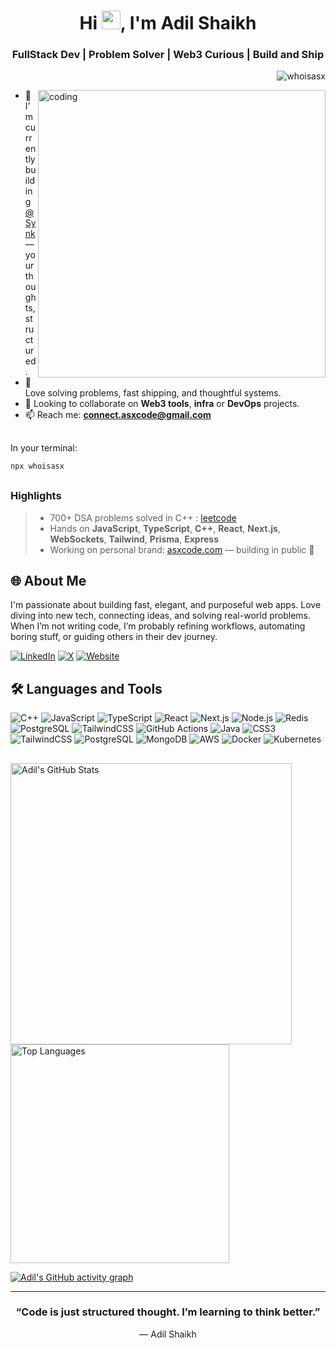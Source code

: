 <h1 align="center">Hi <img src="https://raw.githubusercontent.com/MartinHeinz/MartinHeinz/master/wave.gif" width="30px">, I'm Adil Shaikh</h1>
<h3 align="center">FullStack Dev | Problem Solver | Web3 Curious | Build and Ship</h3>

<p align="right"> 
  <img src="https://komarev.com/ghpvc/?username=whoisasx&label=Profile%20views&color=d4b3df&style=flat-square" alt="whoisasx" /> 
</p>
<img align="right" alt="coding" height="460px" src="https://raw.githubusercontent.com/whoisasx/whoisasx/main/coding.gif" />

- 🚀 I’m currently building [@Synk](https://asxcode.com/) — your thoughts, structured.
- 🧠 Love solving problems, fast shipping, and thoughtful systems.
- 🤝 Looking to collaborate on **Web3 tools**, **infra** or **DevOps** projects.
- 📫 Reach me: **connect.asxcode@gmail.com**

##
In your terminal:
```bash
npx whoisasx
```

##
### Highlights

> - 700+ DSA problems solved in C++ : [leetcode](https://leetcode.com/u/adilshaikh4064/)
> - Hands on **JavaScript**, **TypeScript**, **C++**, **React**, **Next.js**, **WebSockets**, **Tailwind**, **Prisma**, **Express**
> - Working on personal brand: [asxcode.com](https://asxcode.com) — building in public 🚢

<h2 align="left">🌐 About Me </h2>

I'm passionate about building fast, elegant, and purposeful web apps. Love diving into new tech, connecting ideas, and solving real-world problems. When I’m not writing code, I’m probably refining workflows, automating boring stuff, or guiding others in their dev journey.

[![LinkedIn](https://img.shields.io/badge/LinkedIn-%230077B5.svg?logo=linkedin&logoColor=white)](https://www.linkedin.com/in/adilshaikh4064) 
[![X](https://img.shields.io/badge/X-%231DA1F2.svg?logo=x&logoColor=white)](https://x.com/whoisasx) 
[![Website](https://img.shields.io/badge/Portfolio-asxcode.com-000?style=for-the-badge&logo=vercel&logoColor=white)](https://asxcode.com)

<h2 align="left">🛠️ Languages and Tools </h2>

![C++](https://img.shields.io/badge/C++-00599C?style=for-the-badge&logo=cplusplus&logoColor=white)
![JavaScript](https://img.shields.io/badge/JavaScript-F7DF1E?style=for-the-badge&logo=javascript&logoColor=black)
![TypeScript](https://img.shields.io/badge/TypeScript-3178C6?style=for-the-badge&logo=typescript&logoColor=white)
![React](https://img.shields.io/badge/React-20232A?style=for-the-badge&logo=react&logoColor=61DAFB)
![Next.js](https://img.shields.io/badge/Next.js-000000?style=for-the-badge&logo=nextdotjs&logoColor=white)
![Node.js](https://img.shields.io/badge/Node.js-339933?style=for-the-badge&logo=nodedotjs&logoColor=white)
![Redis](https://img.shields.io/badge/Redis-DC382D?style=for-the-badge&logo=redis&logoColor=white)
![PostgreSQL](https://img.shields.io/badge/PostgreSQL-336791?style=for-the-badge&logo=postgresql&logoColor=white)
![TailwindCSS](https://img.shields.io/badge/TailwindCSS-38B2AC?style=for-the-badge&logo=tailwind-css&logoColor=white)
![GitHub Actions](https://img.shields.io/badge/GitHub_Actions-2088FF?style=for-the-badge&logo=github-actions&logoColor=white)
![Java](https://img.shields.io/badge/java-%23ED8B00.svg?style=for-the-badge&logo=openjdk&logoColor=white)
![CSS3](https://img.shields.io/badge/css3-%231572B6.svg?style=for-the-badge&logo=css3&logoColor=white)
![TailwindCSS](https://img.shields.io/badge/tailwindcss-%2338B2AC.svg?style=for-the-badge&logo=tailwind-css&logoColor=white)
![PostgreSQL](https://img.shields.io/badge/postgresql-%23316192.svg?style=for-the-badge&logo=postgresql&logoColor=white)
![MongoDB](https://img.shields.io/badge/mongodb-%234ea94b.svg?style=for-the-badge&logo=mongodb&logoColor=white)
![AWS](https://img.shields.io/badge/AWS-%23FF9900.svg?style=for-the-badge&logo=amazonaws&logoColor=white)
![Docker](https://img.shields.io/badge/docker-%230db7ed.svg?style=for-the-badge&logo=docker&logoColor=white)
![Kubernetes](https://img.shields.io/badge/kubernetes-%23326ce5.svg?style=for-the-badge&logo=kubernetes&logoColor=white)

##
<a href="https://github.com/whoisasx/github-readme-stats">
  <img alt="Adil's GitHub Stats" src="https://github-readme-stats-sigma-five.vercel.app/api?username=whoisasx&show_icons=true&count_private=true&theme=tokyonight&hide_border=true" width="450" />
</a>
<a href="https://github.com/whoisasx/github-readme-stats">
  <img alt="Top Languages" src="https://github-readme-stats-sigma-five.vercel.app/api/top-langs/?username=whoisasx&layout=compact&theme=tokyonight&hide_border=true" width="350" />
</a>

[![Adil's GitHub activity graph](https://github-readme-activity-graph.vercel.app/graph?username=whoisasx&theme=tokyonight)](https://github.com/ashutosh00710/github-readme-activity-graph)

---

<h3 align="center">“Code is just structured thought. I’m learning to think better.”</h3>
<p align="center">— Adil Shaikh</p>
